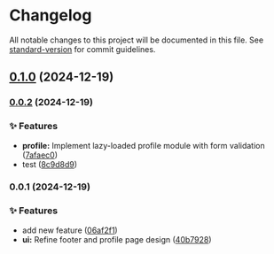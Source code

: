 # Changelog

All notable changes to this project will be documented in this file. See [standard-version](https://github.com/conventional-changelog/standard-version) for commit guidelines.

## [0.1.0](https://github.com/Kocsis-Hernyik-Solutions/VocationTracker/compare/v0.0.2...v0.1.0) (2024-12-19)

### [0.0.2](https://github.com/Kocsis-Hernyik-Solutions/VocationTracker/compare/v0.0.1...v0.0.2) (2024-12-19)


### ✨ Features

* **profile:** Implement lazy-loaded profile module with form validation ([7afaec0](https://github.com/Kocsis-Hernyik-Solutions/VocationTracker/commit/7afaec0a054503adb5e3f91e0706d033434b3c49))
* test ([8c9d8d9](https://github.com/Kocsis-Hernyik-Solutions/VocationTracker/commit/8c9d8d9345af36bd1c17857e39c01740d6288ffc))

### 0.0.1 (2024-12-19)


### ✨ Features

* add new feature ([06af2f1](https://github.com/Kocsis-Hernyik-Solutions/VocationTracker/commit/06af2f1673895ed3614cc414261ef29ea26b1da2))
* **ui:** Refine footer and profile page design ([40b7928](https://github.com/Kocsis-Hernyik-Solutions/VocationTracker/commit/40b79282d126ed71aa66287399b17fd6f82ae01a))
